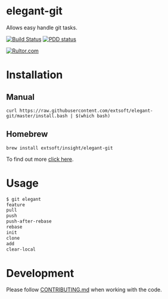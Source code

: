 elegant-git
===========
Allows easy handle git tasks.

[![Build Status](https://travis-ci.org/extsoft/elegant-git.svg?branch=master)](https://travis-ci.org/extsoft/elegant-git)
[![PDD status](http://www.0pdd.com/svg?name=extsoft/elegant-git)](http://www.0pdd.com/p?name=extsoft/elegant-git)

[![Rultor.com](http://www.rultor.com/b/extsoft/elegant-git)](http://www.rultor.com/p/extsoft/elegant-git)

Installation
============
Manual
------
`curl https://raw.githubusercontent.com/extsoft/elegant-git/master/install.bash | $(which bash)`

Homebrew
--------
`brew install extsoft/insight/elegant-git`

To find out more [click here](https://github.com/extsoft/homebrew-insight).

Usage
=====
```bash
$ git elegant 
feature
pull
push
push-after-rebase
rebase
init
clone
add
clear-local
```

Development
===========
Please follow [CONTRIBUTING.md](CONTRIBUTING.md) when working with the code.

